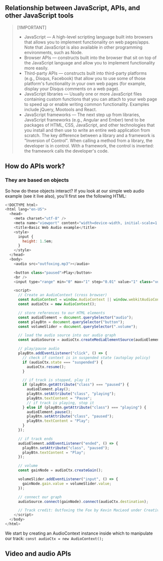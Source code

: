 ## Relationship between JavaScript, APIs, and other JavaScript tools

>[!IMPORTANT] <ul>
>  <li>JavaScript — A high-level scripting language built into browsers that allows you to implement functionality on web pages/apps. Note that JavaScript is also available in other programming environments, such as Node.</li>
>  <li>Browser APIs — constructs built into the browser that sit on top of the JavaScript language and allow you to implement functionality more easily.</li>
 >  <li>Third-party APIs — constructs built into third-party platforms (e.g., Disqus, Facebook) that allow you to use some of those platform's functionality in your own web pages (for example, display your Disqus comments on a web page).</li>
 > <li>JavaScript libraries — Usually one or more JavaScript files containing custom functions that you can attach to your web page to speed up or enable writing common functionality. Examples include jQuery, Mootools and React.</li>
>  <li>JavaScript frameworks — The next step up from libraries, JavaScript frameworks (e.g., Angular and Ember) tend to be packages of HTML, CSS, JavaScript, and other technologies that you install and then use to write an entire web application from scratch. The key difference between a library and a framework is "Inversion of Control". When calling a method from a library, the developer is in control. With a framework, the control is inverted: the framework calls the developer's code.
> </li>
> </ul>

## How do APIs work?

### They are based on objects

So how do these objects interact? If you look at our simple web audio example (see it live also), you'll first see the following HTML:

```js
<!DOCTYPE html>
<html lang="en-US">
  <head>
    <meta charset="utf-8" />
    <meta name="viewport" content="width=device-width, initial-scale=1.0" />
    <title>Basic Web Audio example</title>
    <style>
      input {
        height: 1.5em;
      }
    </style>
  </head>
  <body>
    <audio src="outfoxing.mp3"></audio>

    <button class="paused">Play</button>
    <br />
    <input type="range" min="0" max="1" step="0.01" value="1" class="volume" />

    <script>
      // Create an AudioContext (cross browser)
      const AudioContext = window.AudioContext || window.webkitAudioContext;
      const audioCtx = new AudioContext();

      // store references to our HTML elements
      const audioElement = document.querySelector("audio");
      const playBtn = document.querySelector("button");
      const volumeSlider = document.querySelector(".volume");

      // load the audio source into our audio graph
      const audioSource = audioCtx.createMediaElementSource(audioElement);

      // play/pause audio
      playBtn.addEventListener("click", () => {
        // check if context is in suspended state (autoplay policy)
        if (audioCtx.state === "suspended") {
          audioCtx.resume();
        }

        // if track is stopped, play it
        if (playBtn.getAttribute("class") === "paused") {
          audioElement.play();
          playBtn.setAttribute("class", "playing");
          playBtn.textContent = "Pause";
          // if track is playing, stop it
        } else if (playBtn.getAttribute("class") === "playing") {
          audioElement.pause();
          playBtn.setAttribute("class", "paused");
          playBtn.textContent = "Play";
        }
      });

      // if track ends
      audioElement.addEventListener("ended", () => {
        playBtn.setAttribute("class", "paused");
        playBtn.textContent = "Play";
      });

      // volume
      const gainNode = audioCtx.createGain();

      volumeSlider.addEventListener("input", () => {
        gainNode.gain.value = volumeSlider.value;
      });

      // connect our graph
      audioSource.connect(gainNode).connect(audioCtx.destination);

      // Track credit: Outfoxing the Fox by Kevin MacLeod under Creative Commons
    </script>
  </body>
</html>
```
We start by creating an AudioContext instance inside which to manipulate our track: `const audioCtx = new AudioContext();` 

## Video and audio APIs

























































